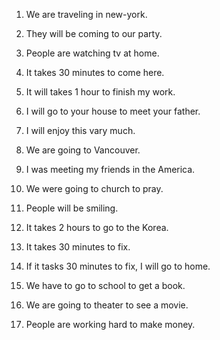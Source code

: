 1. We are traveling in new-york.
2. They will be coming to our party.
3. People are watching tv at home.
4. It takes 30 minutes to come here.
5. It will takes 1 hour to finish my work.
6. I will go to your house to meet your father.
7. I will enjoy this vary much.


1. We are going to Vancouver.
2. I was meeting my friends in the America.
3. We were going to church to pray.
4. People will be smiling.
5. It takes 2 hours to go to the Korea.
6. It takes 30 minutes to fix.
7. If it tasks 30 minutes to fix, I will go to home.
8. We have to go to school to get a book.
9. We are going to theater to see a movie.
10. People are working hard to make money.
